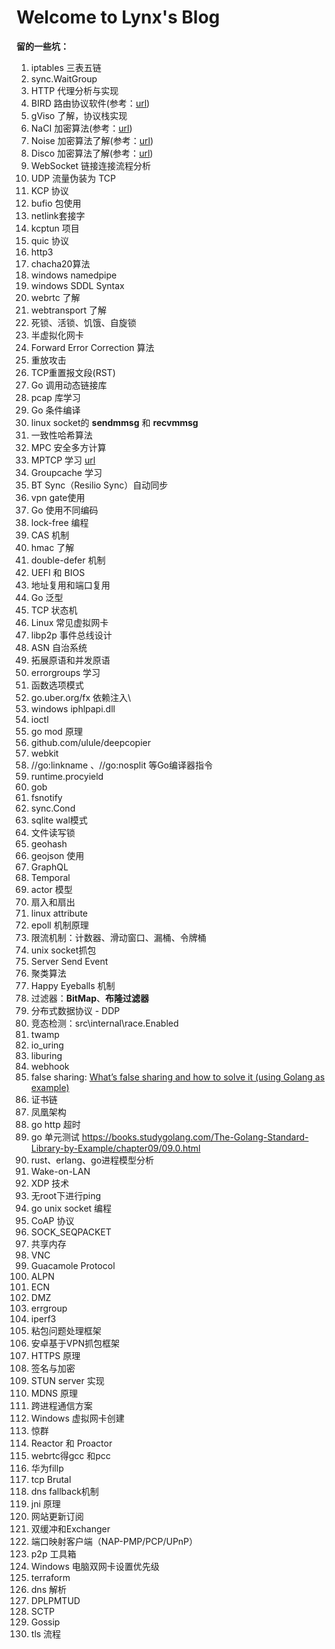 # Welcome to Lynx's Blog

**留的一些坑：**

1. iptables 三表五链
2. sync.WaitGroup
3. HTTP 代理分析与实现
4. BIRD 路由协议软件(参考：[url](https://soha.moe/post/bird-bgp-kickstart.html#1-%E4%BB%80%E4%B9%88%E6%98%AF-bird))
5. gViso 了解，协议栈实现
6. NaCI 加密算法(参考：[url](https://segmentfault.com/a/1190000000476866))
7. Noise 加密算法了解(参考：[url](http://www.noiseprotocol.org/noise.html))
8. Disco 加密算法了解(参考：[url](https://www.discocrypto.com/#/))
9. WebSocket 链接连接流程分析
10. UDP 流量伪装为 TCP
11. KCP 协议
12. bufio 包使用
13. netlink套接字
14. kcptun 项目
15. quic 协议
16. http3
17. chacha20算法
18. windows namedpipe
19. windows SDDL Syntax
20. webrtc 了解
21. webtransport 了解
22. 死锁、活锁、饥饿、自旋锁
23. 半虚拟化网卡
24. Forward Error Correction 算法
25. 重放攻击
26. TCP重置报文段(RST)
27. Go 调用动态链接库
28. pcap 库学习
29. Go 条件编译
30. linux socket的 **sendmmsg** 和 **recvmmsg** 
31. 一致性哈希算法
32. MPC 安全多方计算
33. MPTCP 学习 [url](https://mp.weixin.qq.com/s/aC7omLYJ6Anm9f-8b4qYAg)
34. Groupcache 学习
35. BT Sync（Resilio Sync）自动同步
36. vpn gate使用
37. Go 使用不同编码
38. lock-free 编程
39. CAS 机制
40. hmac 了解
41. double-defer 机制
42. UEFI 和 BIOS
43. 地址复用和端口复用
44. Go 泛型
45. TCP 状态机
46. Linux 常见虚拟网卡
47. libp2p 事件总线设计
48. ASN 自治系统
49. 拓展原语和并发原语
50. errorgroups 学习
51. 函数选项模式
52. go.uber.org/fx 依赖注入\
53. windows iphlpapi.dll
54. ioctl
55. go mod 原理
56. github.com/ulule/deepcopier
57. webkit
58. //go:linkname 、//go:nosplit 等Go编译器指令
59. runtime.procyield
60. gob
61. fsnotify
62. sync.Cond
63. sqlite wal模式
64. 文件读写锁
65. geohash
66. geojson 使用
67. GraphQL
68. Temporal 
69. actor 模型
70. 扇入和扇出
71. linux attribute
72. epoll 机制原理
73. 限流机制：计数器、滑动窗口、漏桶、令牌桶
74. unix socket抓包
75. Server Send Event
76. 聚类算法
77. Happy Eyeballs 机制
78. 过滤器：**BitMap**、**布隆过滤器**
79. 分布式数据协议 - DDP
80. 竞态检测：src\internal\race.Enabled
81. twamp
82. io_uring
83. liburing
84. webhook
85. false sharing: [What’s false sharing and how to solve it (using Golang as example)](https://medium.com/@genchilu/whats-false-sharing-and-how-to-solve-it-using-golang-as-example-ef978a305e10)
86. 证书链
87. 凤凰架构
88. go http 超时
89. go 单元测试 https://books.studygolang.com/The-Golang-Standard-Library-by-Example/chapter09/09.0.html
90. rust、erlang、go进程模型分析
91. Wake-on-LAN
92. XDP 技术
93. 无root下进行ping
94. go unix socket 编程
95. CoAP 协议
96. SOCK_SEQPACKET
97. 共享内存
98. VNC 
99. Guacamole Protocol
100. ALPN
101. ECN
102. DMZ
103. errgroup
104. iperf3
105. 粘包问题处理框架
106. 安卓基于VPN抓包框架
107. HTTPS 原理
108. 签名与加密
109. STUN server 实现
110. MDNS 原理
111. 跨进程通信方案
112. Windows 虚拟网卡创建
113. 惊群
114. Reactor 和 Proactor
115. webrtc得gcc 和pcc
116. 华为fillp
117. tcp Brutal 
118. dns fallback机制
119. jni 原理
120. 网站更新订阅
121. 双缓冲和Exchanger
122. 端口映射客户端（NAP-PMP/PCP/UPnP）
123. p2p 工具箱
124. Windows 电脑双网卡设置优先级
125. terraform
126. dns 解析
126. DPLPMTUD
126. SCTP
126. Gossip
126. tls 流程



